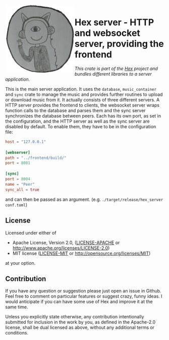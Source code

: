 <img align="left" src="/assets/github.png" width="220px"/>

#  Hex server - HTTP and websocket server, providing the frontend
_This crate is part of the [Hex](http://github.com/bytesnake/hex) project and bundles different libraries to a server application._

This is the main server application. It uses the `database`, `music_container` and `sync` crate
to manage the music and provides further routines to upload or download music from it.
It actually consists of three different servers. A HTTP server provides the frontend to
clients, the websocket server wraps function calls to the database and parses them and the sync
server synchronizes the database between peers. Each has its own port, as set in the
configuration, and the HTTP server as well as the sync server are disabled by default. To
enable them, they have to be in the configuration file:

```toml
host = "127.0.0.1"

[webserver]
path = "../frontend/build/"
port = 8081

[sync]
port = 8004
name = "Peer"
sync_all = true
```

and can then be passed as an argument. (e.g. `./target/release/hex_server conf.toml`)

## License

Licensed under either of

- Apache License, Version 2.0, ([LICENSE-APACHE](LICENSE-APACHE) or <http://www.apache.org/licenses/LICENSE-2.0>)
- MIT license ([LICENSE-MIT](LICENSE-MIT) or <http://opensource.org/licenses/MIT>)

at your option.

## Contribution
If you have any question or suggestion please just open an issue in Github. Feel free to comment on particular features or suggest crazy, funny ideas. I would anticipate if you can have some use of Hex and improve it at the same time.

Unless you explicitly state otherwise, any contribution intentionally submitted for inclusion in the work by you, as defined in the Apache-2.0 license, shall be dual licensed as above, without any additional terms or conditions.
